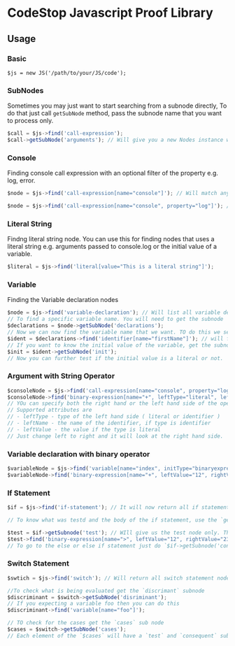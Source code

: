 # CodeStop Javascript Proof Library

## Usage

### Basic

`$js = new JS('/path/to/your/JS/code');`

### SubNodes

Sometimes you may just want to start searching from a subnode directly, To do that just call `getSubNode` method, pass the subnode name that you want to process only.

```js
$call = $js->find('call-expression');
$call->getSubNode('arguments'); // Will give you a new Nodes instance with just the argument subnode on it.
```

### Console

Finding console call expression with an optional filter of the property e.g. log, error.

```js
$node = $js->find('call-expression[name="console"]'); // Will match any console.log() console.error() calls

$node = $js->find('call-expression[name="console", property="log"]'); // will match console.log() only.
```

### Literal String

Findng literal string node. You can use this for finding nodes that uses a literal string e.g. arguments passed to console.log or the initial value of a variable.

```js
$literal = $js->find('literal[value="This is a literal string"]');
```

### Variable

Finding the Variable declaration nodes

```js
$node = $js->find('variable-declaration'); // Will list all variable declarations nodes
// To find a specific variable name. You will need to get the subnode 'declarations` first
$declarations = $node->getSubNode('declarations');
// Now we can now find the variable name that we want. TO do this we search for an identifier
$ident = $declarations->find('identifier[name="firstName"]'); // will find a variable declarations for variable `FirstName`
// If you want to know the initial value of the variable, get the subnode `init` from the return value of the identifier call
$init = $ident->getSubNode('init');
// Now you can further test if the initial value is a literal or not.
```

### Argument with String Operator

```js
$consoleNode = $js->find('call-expression[name="console", property="log"]');
$consoleNode->find('binary-expression[name="+", leftType="literal", leftValue="hello"'); //Will match `console.log('hello' + 'there'); 
// YOu can specify both the right hand or the left hand side of the operator
// Supported attributes are 
// - leftType - type of the left hand side ( literal or identifier )
// - leftName - the name of the identifier, if type is identifier
// - leftValue - the value if the type is literal
// Just change left to right and it will look at the right hand side.
```

### Variable declaration with binary operator

```js
$variableNode = $js->find('variable[name="index", initType="binaryexpression"]');
$variableNode->find('binary-expression[name="+", leftValue="12", rightValue="23"]'); // Will match let index = 12 + 23; 
```

### If Statement

```js
$if = $js->find('if-statement'); // It will now return all if statement nodes.

// To know what was testd and the body of the if statement, use the `getSubnode()` to get each subnode and search from their.

$test = $if->getSubnode('test'); // WIll give us the test node only. The node that evaluates.
$test->find('binary-expression[name=">", leftValue="12", rightValue="23"]'); // Will match if (12 > 23) statement.
// To go to the else or else if statement just do `$if->getSubnode('consequent')`
```

### Switch Statement

```js
$swtich = $js->find('switch'); // Will return all switch statement nodes.

//To check what is being evaluated get the `discrimant` subnode
$discriminant = $switch->getSubNode('disriminant');
// If you expecting a variable foo then you can do this
$discriminant->find('variable[name="foo"]');

// TO check for the cases get the `cases` sub node
$cases = $switch->getSubNode('cases');
// Each element of the `$cases` will have a `test` and `consequent` subnode like the `if` statement.
```

